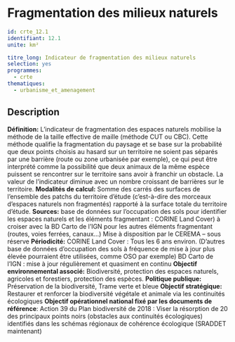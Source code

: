 # Fragmentation des milieux naturels
```yaml
id: crte_12.1
identifiant: 12.1
unite: km²

titre_long: Indicateur de fragmentation des milieux naturels
selection: yes
programmes:
  - crte
thematiques:
  - urbanisme_et_amenagement
```
## Description

**Définition:** L’indicateur de fragmentation des espaces naturels mobilise la méthode de la taille effective de maille (méthode CUT ou CBC).
Cette méthode qualifie la fragmentation du paysage et se base sur la probabilité que deux points choisis au hasard sur un territoire ne soient pas séparés par une barrière (route ou zone urbanisée par exemple), ce qui peut être interprété comme la possibilité que deux animaux de la même espèce puissent se rencontrer sur le territoire sans avoir à franchir un obstacle. La valeur de l’indicateur diminue avec un nombre croissant de barrières sur le territoire.
**Modalités de calcul:** Somme des carrés des surfaces de l’ensemble des patchs du territoire d’étude (c’est-à-dire des morceaux d’espaces naturels non fragmentés) rapporté à la surface totale du territoire d’étude.
**Sources:** base de données sur l’occupation des sols pour identifier les espaces naturels et les éléments fragmentant : CORINE Land Cover)
à croiser avec la BD Carto de l’IGN pour les autres éléments fragmentant (routes, voies ferrées, canaux…)
Mise à disposition par le CEREMA – sous réserve
**Périodicité:** CORINE Land Cover : Tous les 6 ans environ.
(D’autres base de données d’occupation des sols à fréquence de mise à jour plus élevée pourraient être utilisées, comme OSO par exemple)
BD Carto de l’IGN : mise à jour régulièrement et quasiment en continu
**Objectif environnemental associé:** Biodiversité, protection des espaces naturels, agricoles et forestiers, protection des espèces.
**Politique publique:** Préservation de la biodiversité, Trame verte et bleue
**Objectif stratégique:** Restaurer et renforcer la biodiversité végétale et animale via les continuités écologiques
**Objectif opérationnel national fixé par les documents de référence**: Action 39 du Plan biodiversité de 2018 : Viser la résorption de 20 des principaux points noirs (obstacles aux continuités écologiques) identifiés dans les schémas régionaux de cohérence écologique (SRADDET maintenant)
